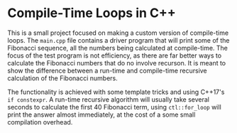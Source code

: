 # Compile-Time Loops in C++

This is a small project focused on making a custom version of compile-time loops.
The `main.cpp` file contains a driver program that will print some of the Fibonacci sequence, all the numbers being calculated at compile-time.
The focus of the test program is not efficiency, as there are far better ways to calculate the Fibonacci numbers that do no involve recurson.
It is meant to show the difference between a run-time and compile-time recursive calculation of the Fibonacci numbers.

The functionality is achieved with some template tricks and using C++17's `if constexpr`. 
A run-time recursive algorithm will usually take several seconds to calculate the first 40 Fibonacci term, using `ctl::for_loop` will print the answer almost immediately,
at the cost of a some small compilation overhead.

